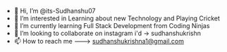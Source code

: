 - 👋 Hi, I’m @its-Sudhanshu07
- 👀 I’m interested in Learning about new Technology and Playing Cricket
- 🌱 I’m currently learning Full Stack Development from Coding Ninjas
- 💞️ I’m looking to collaborate on instagram i'd -> sudhanshukrishn
- 📫 How to reach me ---> sudhanshukrishna1@gmail.com

<!---
its-Sudhanshu07/its-Sudhanshu07 is a ✨ special ✨ repository because its `README.md` (this file) appears on your GitHub profile.
You can click the Preview link to take a look at your changes.
--->
